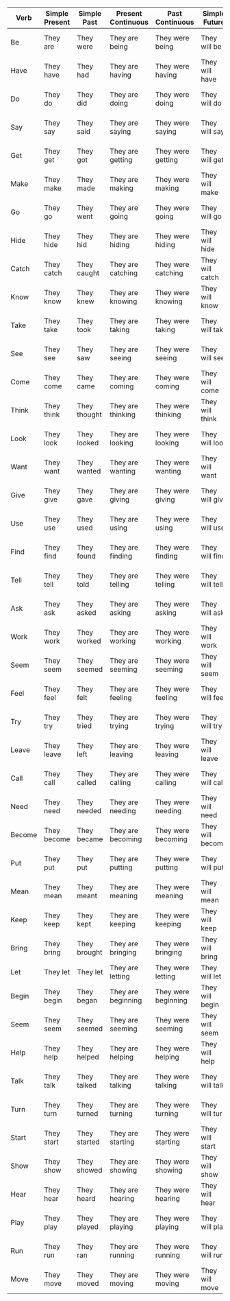 | Verb | Simple Present | Simple Past | Present Continuous | Past Continuous | Simple Future | Present Perfect |
|------|---------------|------------|--------------------|-----------------|---------------|-----------------|
| Be   | They are      | They were  | They are being      | They were being | They will be  | They have been   |
| Have | They have     | They had   | They are having     | They were having| They will have| They have had    |
| Do   | They do       | They did   | They are doing      | They were doing | They will do  | They have done   |
| Say  | They say      | They said  | They are saying     | They were saying| They will say | They have said   |
| Get  | They get      | They got   | They are getting    | They were getting| They will get | They have gotten |
| Make | They make     | They made  | They are making     | They were making| They will make| They have made   |
| Go   | They go       | They went  | They are going      | They were going | They will go  | They have gone   |
| Hide | They hide     | They hid   | They are hiding     | They were hiding| They will hide| They have hidden |
| Catch | They catch   | They caught | They are catching  | They were catching| They will catch | They have caught |
| Know | They know     | They knew  | They are knowing    | They were knowing| They will know| They have known  |
| Take | They take     | They took  | They are taking     | They were taking| They will take| They have taken  |
| See  | They see      | They saw   | They are seeing     | They were seeing| They will see | They have seen   |
| Come | They come     | They came  | They are coming     | They were coming| They will come| They have come   |
| Think| They think    | They thought| They are thinking  | They were thinking| They will think| They have thought |
| Look | They look     | They looked| They are looking   | They were looking| They will look| They have looked |
| Want | They want     | They wanted| They are wanting    | They were wanting| They will want| They have wanted |
| Give | They give     | They gave  | They are giving     | They were giving| They will give| They have given  |
| Use  | They use      | They used  | They are using      | They were using | They will use | They have used   |
| Find | They find     | They found | They are finding    | They were finding| They will find | They have found  |
| Tell | They tell     | They told  | They are telling    | They were telling| They will tell | They have told   |
| Ask  | They ask      | They asked | They are asking     | They were asking| They will ask | They have asked  |
| Work | They work     | They worked| They are working   | They were working| They will work| They have worked |
| Seem | They seem     | They seemed| They are seeming    | They were seeming| They will seem| They have seemed |
| Feel | They feel     | They felt  | They are feeling    | They were feeling| They will feel| They have felt   |
| Try  | They try      | They tried | They are trying     | They were trying| They will try | They have tried  |
| Leave| They leave    | They left  | They are leaving    | They were leaving| They will leave| They have left   |
| Call | They call     | They called| They are calling    | They were calling| They will call| They have called |
| Need | They need     | They needed| They are needing    | They were needing| They will need| They have needed |
| Become| They become | They became| They are becoming   | They were becoming| They will become| They have become |
| Put  | They put      | They put   | They are putting    | They were putting| They will put | They have put    |
| Mean | They mean     | They meant| They are meaning    | They were meaning| They will mean| They have meant  |
| Keep | They keep     | They kept  | They are keeping    | They were keeping| They will keep| They have kept   |
| Bring| They bring    | They brought| They are bringing  | They were bringing| They will bring| They have brought|
| Let  | They let      | They let   | They are letting    | They were letting| They will let | They have let    |
| Begin| They begin    | They began | They are beginning  | They were beginning| They will begin| They have begun  |
| Seem | They seem     | They seemed| They are seeming    | They were seeming| They will seem| They have seemed |
| Help | They help     | They helped| They are helping    | They were helping| They will help| They have helped |
| Talk | They talk     | They talked| They are talking    | They were talking| They will talk| They have talked |
| Turn | They turn     | They turned| They are turning    | They were turning| They will turn| They have turned |
| Start| They start    | They started| They are starting  | They were starting| They will start| They have started|
| Show | They show     | They showed| They are showing    | They were showing| They will show| They have shown  |
| Hear | They hear     | They heard | They are hearing    | They were hearing| They will hear| They have heard  |
| Play | They play     | They played| They are playing    | They were playing| They will play| They have played |
| Run  | They run      | They ran   | They are running    | They were running| They will run | They have run    |
| Move | They move     | They moved | They are moving     | They were moving | They will move| They have moved  |